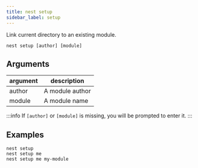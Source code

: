 ```yaml
---
title: nest setup
sidebar_label: setup
---
```


Link current directory to an existing module.

```shell script
nest setup [author] [module]
```

## Arguments

 argument | description
 -------- | -----------
 author | A module author
 module | A module name

:::info
If `[author]` or `[module]` is missing, you will be prompted to enter it.
:::

## Examples

```shell script
nest setup
nest setup me
nest setup me my-module
```
